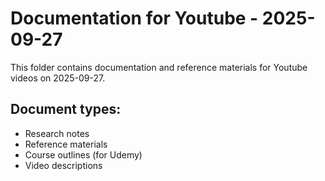 # Documentation for Youtube - 2025-09-27

This folder contains documentation and reference materials for Youtube videos on 2025-09-27.

## Document types:
- Research notes
- Reference materials
- Course outlines (for Udemy)
- Video descriptions
